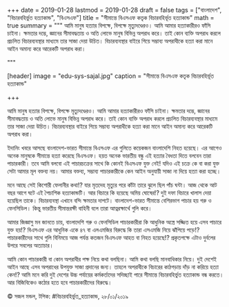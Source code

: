 +++
date = 2019-01-28
lastmod = 2019-01-28
draft = false
tags = ["বাংলাদেশ", "বিচারবহির্ভুত হত্যাকান্ড", "বিএসএফ"]
title = "সীমান্তে বিএসএফ কতৃক বিচারবহির্ভূত হত্যাকান্ড"
math = true
summary = """
আমি মানুষ হত্যার বিপক্ষে, বিপক্ষে মৃত্যুদণ্ডেরও। আমি আমার হত্যাকারীরও ফাঁসি চাইনা। ক্ষমতার দম্ভে, জ্ঞানের সীমাবদ্ধতায় ও অতি লোভে মানুষ বিভিন্ন অপরাধ করে। তাই কোন ব্যক্তি অপরাধ করলে প্রচলিত বিচারব্যবস্থার মাধ্যমে তার সাজা দেয়া উচিত। বিচারব্যবস্থার বাইরে গিয়ে সম্ভাব্য অপরাধীকে হত্যা করা মানে আইন অমান্য করে আরেকটি অপরাধ করা। 

"""

[header]
image = "edu-sys-sajal.jpg"
caption = "সীমান্তে বিএসএফ কতৃক বিচারবহির্ভূত হত্যাকান্ড"

+++

আমি মানুষ হত্যার বিপক্ষে, বিপক্ষে মৃত্যুদণ্ডেরও। আমি আমার হত্যাকারীরও ফাঁসি চাইনা। ক্ষমতার দম্ভে, জ্ঞানের সীমাবদ্ধতায় ও অতি লোভে মানুষ বিভিন্ন অপরাধ করে। তাই কোন ব্যক্তি অপরাধ করলে প্রচলিত বিচারব্যবস্থার মাধ্যমে তার সাজা দেয়া উচিত। বিচারব্যবস্থার বাইরে গিয়ে সম্ভাব্য অপরাধীকে হত্যা করা মানে আইন অমান্য করে আরেকটি অপরাধ করা।

ইদানিং খবরে আসছে বাংলাদেশ-ভারত সীমান্তে বিএসএফ এর গুলিতে কয়েকজন বাংলাদেশি নিহত হয়েছে। এর আগেও অনেক মানুষকে সীমান্তে হত্যা করেছে বিএসএফ। হয়ত অনেক ভারতীয় বন্ধু এই হত্যার বৈধতা দিতে বলবেন তারা পাচারকারী। তবে আমি বলবো এই পাচারচক্রের সাথে কি কোনই বিএসএফ যুক্ত নেই! যদিও এই চক্রে কে বা করা যুক্ত সেটা আমার মূল বক্তব্য নয়। আমার বক্তব্য, সম্ভাব্য পাচারকারীকে কেন আইন অনুযায়ী সাজা না দিয়ে হত্যা করা হচ্ছে।

মনে আছে সেই কিশোরী ফেলানীর কথা!? যার মৃতদেহ মৃত্যুর পরে কাঁটা তারে ঝুলে ছিল পাঁচ ঘন্টা। আজ থেকে আট বছর আগে ঘটে এই পৈচাশিক হত্যাকান্ডটি। আর বিচারে কি হয়েছে অমিয় ঘোষের!? দুই দফা বিচারে খালাস দেয়া হয়েছিল তাকে। বিচারব্যবস্থা এখানে বন্দি ক্ষমতার দাপটে। বাংলাদেশ-ভারত সীমান্তে বেশিরভাগ পাচার হয় গরু ও ফেনসিডিল। কিন্তু ভারতীয় সীমান্তরক্ষী বাহিনী বলে তারা আত্নরক্ষার্থে গুলি করে।

আমার জিজ্ঞাসু মন জানতে চায়, বাংলাদেশি গরু ও ফেনসিডিল পাচারকারীরা কি আধুনিক অস্ত্রে সজ্জিত হয়ে এসব পাচারে যুক্ত হয়!? বিএসএফ এর আধুনিক একে ৪৭ বা এলএমজির বিরুদ্ধে কি তারা এসএমজি নিয়ে ঝাঁপিয়ে পড়ে!? পাচারকারীদের সাথে গুলি বিনিময়ে আজ পর্যন্ত কতজন বিএসএফ আহত বা নিহত হয়েছে!? প্রকৃতপক্ষে এটাও দুর্বলের উপরে সবলের অত্যাচার।

আমি কোন পাচারকারী বা কোন অপরাধীর পক্ষ নিয়ে কথা বলছিনা। আমি কথা বলছি মানবাধিকার নিয়ে। দুই দেশেই আইন আছে এসব অপরাধের উপযুক্ত সাজা প্রদানের জন্য। তাহলে অপরাধীকে বিচারের কাঠগড়ায় দাঁড় না করিয়ে হত্যা কেন!? আমি মনে করি দুই দেশের উচ্চ পর্যায়ের কর্মকর্তাদের সদিচ্ছাই পারে সীমান্তে বিচারবহির্ভুত হত্যাকান্ড বন্ধ করতে। আর বিজিবিকেও কঠোর হতে হবে পাচারকারীদের বিরুদ্ধে।

© সজল মন্ডল, 
টপিক: #বিচারবহির্ভুত_হত্যাকান্ড,
২৮/০১/২০১৯
